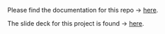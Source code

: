 Please find the documentation for this repo &#8594; [here](https://klinares.github.io/airwars_scraping_project/).

The slide deck for this project is found &#8594; [here](https://klinares.github.io/airwars_scraping_project/code/airwars_project_slides#/title-slide).
